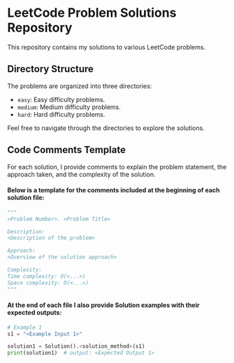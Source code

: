 # LeetCode Problem Solutions Repository

This repository contains my solutions to various LeetCode problems. 

## Directory Structure

The problems are organized into three directories:

- `easy`: Easy difficulty problems.
- `medium`: Medium difficulty problems.
- `hard`: Hard difficulty problems.

Feel free to navigate through the directories to explore the solutions.

## Code Comments Template

For each solution, I provide comments to explain the problem statement, the approach taken, and the complexity of the solution. <br>
#### Below is a template for the comments included at the beginning of each solution file:

```python
"""
<Problem Number>. <Problem Title>

Description:
<Description of the problem>

Approach:
<Overview of the solution approach>

Complexity:
Time complexity: O(<...>)
Space complexity: O(<...>)
"""
```

#### At the end of each file I also provide Solution examples with their expected outputs:

```python
# Example 1
s1 = "<Example Input 1>"

solution1 = Solution().<solution_method>(s1)
print(solution1)  # output: <Expected Output 1>
```